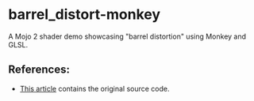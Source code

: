 # barrel_distort-monkey
A Mojo 2 shader demo showcasing "barrel distortion" using Monkey and GLSL.

## References:
* [This article](http://www.geeks3d.com/20140213/glsl-shader-library-fish-eye-and-dome-and-barrel-distortion-post-processing-filters/2/) contains the original source code.
